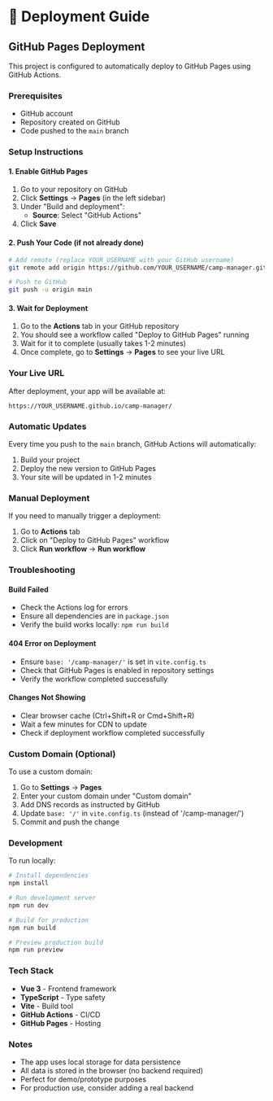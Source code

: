 # 🚀 Deployment Guide

## GitHub Pages Deployment

This project is configured to automatically deploy to GitHub Pages using GitHub Actions.

### Prerequisites

- GitHub account
- Repository created on GitHub
- Code pushed to the `main` branch

### Setup Instructions

#### 1. Enable GitHub Pages

1. Go to your repository on GitHub
2. Click **Settings** → **Pages** (in the left sidebar)
3. Under "Build and deployment":
   - **Source**: Select "GitHub Actions"
4. Click **Save**

#### 2. Push Your Code (if not already done)

```bash
# Add remote (replace YOUR_USERNAME with your GitHub username)
git remote add origin https://github.com/YOUR_USERNAME/camp-manager.git

# Push to GitHub
git push -u origin main
```

#### 3. Wait for Deployment

1. Go to the **Actions** tab in your GitHub repository
2. You should see a workflow called "Deploy to GitHub Pages" running
3. Wait for it to complete (usually takes 1-2 minutes)
4. Once complete, go to **Settings** → **Pages** to see your live URL

### Your Live URL

After deployment, your app will be available at:

```
https://YOUR_USERNAME.github.io/camp-manager/
```

### Automatic Updates

Every time you push to the `main` branch, GitHub Actions will automatically:
1. Build your project
2. Deploy the new version to GitHub Pages
3. Your site will be updated in 1-2 minutes

### Manual Deployment

If you need to manually trigger a deployment:

1. Go to **Actions** tab
2. Click on "Deploy to GitHub Pages" workflow
3. Click **Run workflow** → **Run workflow**

### Troubleshooting

#### Build Failed

- Check the Actions log for errors
- Ensure all dependencies are in `package.json`
- Verify the build works locally: `npm run build`

#### 404 Error on Deployment

- Ensure `base: '/camp-manager/'` is set in `vite.config.ts`
- Check that GitHub Pages is enabled in repository settings
- Verify the workflow completed successfully

#### Changes Not Showing

- Clear browser cache (Ctrl+Shift+R or Cmd+Shift+R)
- Wait a few minutes for CDN to update
- Check if deployment workflow completed successfully

### Custom Domain (Optional)

To use a custom domain:

1. Go to **Settings** → **Pages**
2. Enter your custom domain under "Custom domain"
3. Add DNS records as instructed by GitHub
4. Update `base: '/'` in `vite.config.ts` (instead of '/camp-manager/')
5. Commit and push the change

### Development

To run locally:

```bash
# Install dependencies
npm install

# Run development server
npm run dev

# Build for production
npm run build

# Preview production build
npm run preview
```

### Tech Stack

- **Vue 3** - Frontend framework
- **TypeScript** - Type safety
- **Vite** - Build tool
- **GitHub Actions** - CI/CD
- **GitHub Pages** - Hosting

### Notes

- The app uses local storage for data persistence
- All data is stored in the browser (no backend required)
- Perfect for demo/prototype purposes
- For production use, consider adding a real backend

